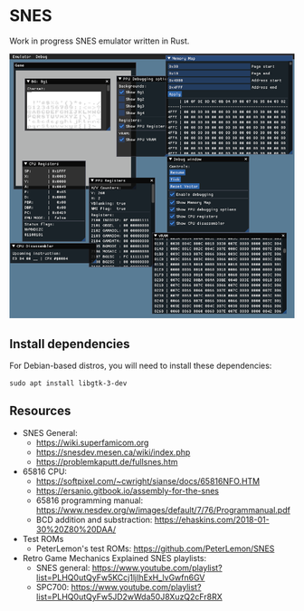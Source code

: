# SNES
Work in progress SNES emulator written in Rust.

![Emulator](screenshots/screenshot.png)

## Install dependencies
For Debian-based distros, you will need to install these dependencies:
```
sudo apt install libgtk-3-dev
```

## Resources
* SNES General:
    * https://wiki.superfamicom.org
    * https://snesdev.mesen.ca/wiki/index.php
    * https://problemkaputt.de/fullsnes.htm
* 65816 CPU:
    * https://softpixel.com/~cwright/sianse/docs/65816NFO.HTM
    * https://ersanio.gitbook.io/assembly-for-the-snes
    * 65816 programming manual: https://www.nesdev.org/w/images/default/7/76/Programmanual.pdf
    * BCD addition and substraction: https://ehaskins.com/2018-01-30%20Z80%20DAA/
* Test ROMs
    * PeterLemon's test ROMs: https://github.com/PeterLemon/SNES
* Retro Game Mechanics Explained SNES playlists:
    * SNES general: https://www.youtube.com/playlist?list=PLHQ0utQyFw5KCcj1ljIhExH_lvGwfn6GV
    * SPC700: https://www.youtube.com/playlist?list=PLHQ0utQyFw5JD2wWda50J8XuzQ2cFr8RX